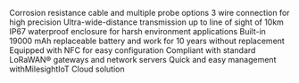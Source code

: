 Corrosion resistance cable and multiple probe options
3 wire connection for high precision
Ultra-wide-distance transmission up to line of sight of 10km
IP67 waterproof enclosure for harsh environment applications
Built-in 19000 mAh replaceable battery and work for 10 years without replacement
Equipped with NFC for easy configuration
Compliant with standard LoRaWAN® gateways and network servers
Quick and easy management withMilesightIoT Cloud solution
